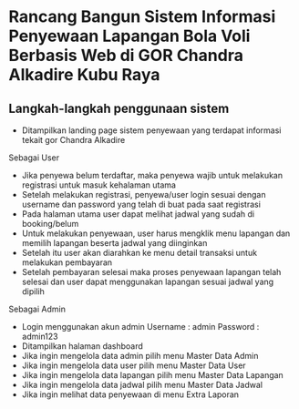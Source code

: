 # Rancang Bangun Sistem Informasi Penyewaan Lapangan Bola Voli Berbasis Web di GOR Chandra Alkadire Kubu Raya

## Langkah-langkah penggunaan sistem
- Ditampilkan landing page sistem penyewaan yang terdapat informasi tekait gor Chandra Alkadire

Sebagai User
- Jika penyewa belum terdaftar, maka penyewa wajib untuk melakukan registrasi untuk masuk kehalaman utama
- Setelah melakukan registrasi, penyewa/user login sesuai dengan username dan password yang telah di buat pada saat registrasi
- Pada halaman utama user dapat melihat jadwal yang sudah di booking/belum
- Untuk melakukan penyewaan, user harus mengklik menu lapangan dan memilih lapangan beserta jadwal yang diinginkan
- Setelah itu user akan diarahkan ke menu detail transaksi untuk melakukan pembayaran
- Setelah pembayaran selesai maka proses penyewaan lapangan telah selesai dan user dapat menggunakan lapangan sesuai jadwal yang dipilih

Sebagai Admin 
- Login menggunakan akun admin 
   Username   : admin 
   Password   : admin123
- Ditampilkan halaman dashboard
- Jika ingin mengelola data admin pilih menu Master Data Admin
- Jika ingin mengelola data user pilih menu Master Data User
- Jika ingin mengelola data lapangan pilih menu Master Data Lapangan
- Jika ingin mengelola data jadwal pilih menu Master Data Jadwal
- Jika ingin melihat data penyewaan di menu Extra Laporan